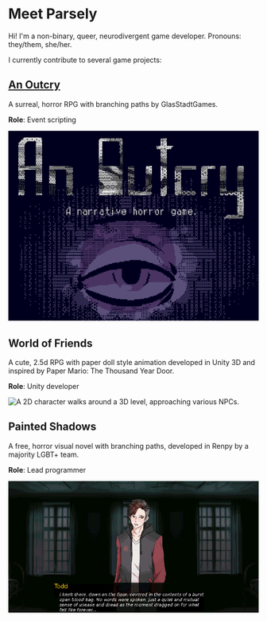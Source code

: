 # Meet Parsely

Hi! I'm a non-binary, queer, neurodivergent game developer. Pronouns: they/them, she/her.

I currently contribute to several game projects:
## [An Outcry](https://quinnk.itch.io/outcry)
A surreal, horror RPG with branching paths by GlasStadtGames.

**Role**: Event scripting

[![An Outcry trailer](https://raw.githubusercontent.com/ParselyBunny/ParselyBunny/master/images/an_outcry_thumbnail.png)](https://www.youtube.com/watch?v=8UvLNnXDsY0)


## World of Friends
A cute, 2.5d RPG with paper doll style animation developed in Unity 3D and inspired by Paper Mario: The Thousand Year Door.

**Role**: Unity developer

![A 2D character walks around a 3D level, approaching various NPCs.](https://raw.githubusercontent.com/ParselyBunny/ParselyBunny/master/images/world_of_friends_demo.gif)


## Painted Shadows
A free, horror visual novel with branching paths, developed in Renpy by a majority LGBT+ team.

**Role**: Lead programmer

![Several scenes of 2D characters in a modern setting having conversations. There are themes of violence and anger throughout the dialogue.](https://raw.githubusercontent.com/ParselyBunny/ParselyBunny/master/images/painted_shadows_demo.gif)
